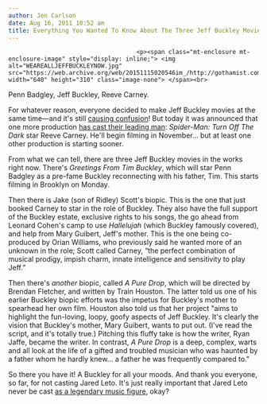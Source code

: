 ```yaml
---
author: Jen Carlson
date: Aug 16, 2011 10:52 am
title: Everything You Wanted To Know About The Three Jeff Buckley Movies Being Made
---
```


	
										<p><span class="mt-enclosure mt-enclosure-image" style="display: inline;"> <img alt="WEAREALLJEFFBUCKLEYNOW.jpg" src="https://web.archive.org/web/20151115020546im_/http://gothamist.com/attachments/arts_jen/WEAREALLJEFFBUCKLEYNOW.jpg" width="640" height="310" class="image-none"> </span><br>
<span class="photo_caption">Penn Badgley, Jeff Buckley, Reeve Carney.</span></p>

<p>For whatever reason, everyone decided to make Jeff Buckley movies at the same time&#x2014;and it&apos;s still <a href="https://web.archive.org/web/20151115020546/http://gothamist.com/2011/06/23/the_battle_for_buckley_edward_vs_da.php">causing confusion</a>! But today it was announced that one more production <a href="https://web.archive.org/web/20151115020546/http://www.deadline.com/2011/08/jeff-buckley-pic-rivalry-heats-as-broadway-spidey-reeve-carney-commits-to-star/">has cast their leading man</a>: <em>Spider-Man: Turn Off The Dark</em> star Reeve Carney. He&apos;ll begin filming in November... but at least one other production is starting sooner. </p>

<p>From what we can tell, there are three Jeff Buckley movies in the works right now. There&apos;s <em>Greetings From Tim Buckley</em>, which will star Penn Badgley as a pre-fame Buckley reconnecting with his father, Tim. This starts filming in Brooklyn on Monday.</p>

<p>Then there is Jake (son of Ridley) Scott&apos;s biopic. This is the one that just booked Carney to star in the role of Buckley. They also have the full support of the Buckley estate, exclusive rights to his songs, the go ahead from Leonard Cohen&apos;s camp to use <em>Hallelujah</em> (which Buckley famously covered), and help from Mary Guibert, Jeff&apos;s mother. This is the one being co-produced by Orian Williams, who previously said he wanted more of an unknown in the role; Scott called Carney, &#x201C;the perfect combination of musical prodigy, impish charm, innate intelligence and sensitivity to play Jeff.&#x201D;</p>

<p>Then there&apos;s <em>another</em> biopic, called <em>A Pure Drop</em>, which will be directed by Brendan Fletcher, and written by Train Houston. The latter told us one of his earlier Buckley biopic efforts was the impetus for Buckley&apos;s mother to spearhead her own film. Houston also told us that her project &quot;aims to highlight the fun-loving, loopy, goofy aspects of Jeff Buckley. It&apos;s clearly the vision that Buckley&apos;s mother, Mary Guibert, wants to put out. (I&apos;ve read the script, and it&apos;s totally true.) Pitching this fluffy take is how the writer, Ryan Jaffe, became the writer. In contrast, <em>A Pure Drop</em> is a deep, complex, warts and all look at the life of a gifted and troubled musician who was haunted by a father whom he hardly knew... a father he was frequently compared to.&quot;</p>

<p>So there you have it! A Buckley for all your moods. And thank you everyone, so far, for not casting Jared Leto. It&apos;s just really important that Jared Leto never be cast <a href="https://web.archive.org/web/20151115020546/http://www.youtube.com/watch?v=a_RQDrWJiVg">as a legendary music figure</a>, okay?</p>					
										
									
				
